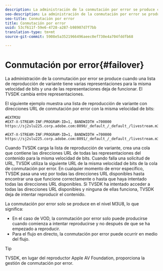 ```yaml
---
description: La administración de la conmutación por error se produce cuando una lista de reproducción de variante tiene varias representaciones para la misma velocidad de bits y una de las representaciones deja de funcionar. El TVSDK cambia entre representaciones.
seo-description: La administración de la conmutación por error se produce cuando una lista de reproducción de variante tiene varias representaciones para la misma velocidad de bits y una de las representaciones deja de funcionar. El TVSDK cambia entre representaciones.
seo-title: Conmutación por error
title: Conmutación por error
uuid: 53cf611f-59e6-4728-a287-b98907d7f7bb
translation-type: tm+mt
source-git-commit: 5908e5a3521966496aeec0ef730e4a704fddfb68

---
```



# Conmutación por error{#failover}

La administración de la conmutación por error se produce cuando una lista de reproducción de variante tiene varias representaciones para la misma velocidad de bits y una de las representaciones deja de funcionar. El TVSDK cambia entre representaciones.

El siguiente ejemplo muestra una lista de reproducción de variante con direcciones URL de conmutación por error con la misma velocidad de bits:

```
#EXTM3U
#EXT-X-STREAM-INF:PROGRAM-ID=1, BANDWIDTH =700000
https://sj2slu225.corp.adobe.com:8090/_default_/_default_/livestream.m3u8   

#EXT-X-STREAM-INF:PROGRAM-ID=1, BANDWIDTH =700000
https://sj2slu225.corp.adobe.com:8091/_default_/_default_/livestream.m3u8
```

Cuando TVSDK carga la lista de reproducción de variante, crea una cola que contiene las direcciones URL de todas las representaciones del contenido para la misma velocidad de bits. Cuando falla una solicitud de URL, TVSDK utiliza la siguiente URL de la misma velocidad de bits de la cola de conmutación por error. En cualquier momento de error específico, TVSDK pasa una vez por todas las direcciones URL disponibles hasta encontrar una que funcione correctamente o hasta que haya intentado todas las direcciones URL disponibles. Si TVSDK ha intentado acceder a todas las direcciones URL disponibles y ninguna de ellas funciona, TVSDK deja de intentar reproducir el contenido.

La conmutación por error solo se produce en el nivel M3U8, lo que significa:

* En el caso de VOD, la conmutación por error solo puede producirse cuando comienza a intentar reproducirse y no después de que se ha empezado a reproducir.
* Para el flujo en directo, la conmutación por error puede ocurrir en medio del flujo.

>[!TIP]
>
>TVSDK, en lugar del reproductor Apple AV Foundation, proporciona la gestión de conmutación por error.

